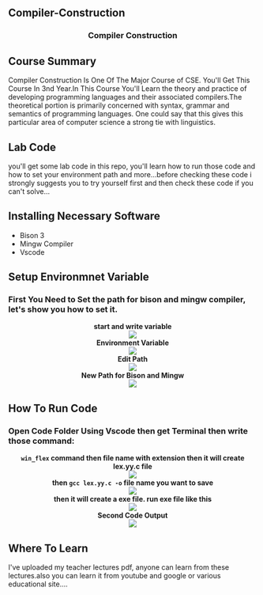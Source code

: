 ## Compiler-Construction
<h3 align="center" > Compiler Construction </h1>

## Course Summary
Compiler Construction Is One Of The Major Course of CSE. You'll Get This Course In 3nd Year.In This Course You'll Learn the theory and practice of developing programming languages and their associated compilers.The theoretical portion is primarily concerned with syntax, grammar and semantics of programming languages. One could say that this gives this particular area of computer science a strong tie with linguistics.

## Lab Code
you'll get some lab code in this repo, you'll learn how to run those code and how to set your environment path and more...before checking these code i strongly suggests you to try yourself first and then check these code if you can't solve...

## Installing Necessary Software
* Bison 3
* Mingw Compiler
* Vscode


## Setup Environmnet Variable 
### First You Need to Set the path for bison and mingw compiler, let's show you how to set it.

<p align="center">
  <b>start and write variable</b><br>
    <img src="ss/variable.png"><br>
   <b> Environment Variable</b><br>
    <img src="ss/edit.PNG"><br>
    <b> Edit Path</b><br>
    <img src="ss/path.PNG"><br>
    <b> New Path for Bison and Mingw</b><br>
    <img src="ss/new path.PNG"><br>
</p>

## How To Run Code
### Open Code Folder Using Vscode then get Terminal then write those command:
<p align="center">
  <b><code>win_flex</code> command then file name with extension then it will create lex.yy.c file</b><br>
    <img src="ss/win_flex.png"><br>
   <b>then <code>gcc lex.yy.c -o</code> file name you want to save </b><br>
    <img src="ss/gcc.png"><br>
    <b>then it will create a exe file. run exe file like this</b><br>
    <img src="ss/example1.PNG"><br>
    <b> Second Code Output</b><br>
    <img src="ss/example2.PNG"><br>
</p>

## Where To Learn
I've uploaded my teacher lectures pdf, anyone can learn from these lectures.also you can learn it from youtube and google or various educational site....
